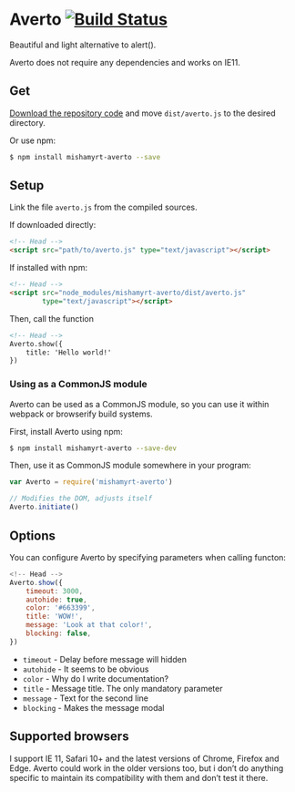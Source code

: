 # Averto [![Build Status](https://travis-ci.org/mishamyrt/averto.svg?branch=travis-ci-intergration)][ci]

Beautiful and light alternative to alert().

Averto does not require any dependencies and works on IE11.

## Get

[Download the repository code](https://github.com/mishamyrt/averto/archive/master.zip) and move `dist/averto.js` to the desired directory.

Or use npm:

```sh
$ npm install mishamyrt-averto --save
```

## Setup

Link the file `averto.js` from the compiled sources.

If downloaded directly:
```html
<!-- Head -->
<script src="path/to/averto.js" type="text/javascript"></script>
```

If installed with npm:

```html
<!-- Head -->
<script src="node_modules/mishamyrt-averto/dist/averto.js"
        type="text/javascript"></script>
```

Then, call the function 

```html
<!-- Head -->
Averto.show({
    title: 'Hello world!'
})
```

### Using as a CommonJS module

Averto can be used as a CommonJS module, so you can use it within webpack or browserify build systems.

First, install Averto using npm:

```sh
$ npm install mishamyrt-averto --save-dev
```

Then, use it as CommonJS module somewhere in your program:

```js
var Averto = require('mishamyrt-averto')

// Modifies the DOM, adjusts itself
Averto.initiate()
```

## Options

You can configure Averto by specifying parameters when calling functon:

```js
<!-- Head -->
Averto.show({
    timeout: 3000,
    autohide: true,
    color: '#663399',
    title: 'WOW!',
    message: 'Look at that color!',
    blocking: false,
})
```

* `timeout` - Delay before message will hidden
* `autohide` - It seems to be obvious
* `color` - Why do I write documentation?
* `title` - Message title. The only mandatory parameter
* `message` - Text for the second line
* `blocking` - Makes the message modal

## Supported browsers

I support IE 11, Safari 10+ and the latest versions of Chrome, Firefox and Edge. Averto could work in the older versions too, but i don’t do anything specific to maintain its compatibility with them and don’t test it there.

[ci]: https://travis-ci.org/mishamyrt/averto
